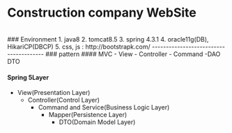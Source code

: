 # Construction company WebSite
<br>
### Environment
1. java8
2. tomcat8.5
3. spring 4.3.1
4. oracle11g(DB), HikariCP(DBCP)
5. css, js : http://bootstrapk.com/
---------------------------------------
### pattern
#### MVC
- View
  - Controller
    - Command
      -DAO
        DTO

#### Spring 5Layer
- View(Presentation Layer)
  - Controller(Control Layer)
    - Command and Service(Business Logic Layer)
      - Mapper(Persistence Layer)
        - DTO(Domain Model Layer)
        
